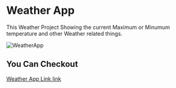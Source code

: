 # Weather App

This Weather Project Showing the current Maximum or Minumum temperature and other Weather related things.


![WeatherApp](https://user-images.githubusercontent.com/85047085/208038996-f4d1ad8a-af44-4f44-84cc-e1009ec4cdfc.png)

## You Can Checkout

[Weather App Link link](https://stately-lamington-ccc938.netlify.app/)


